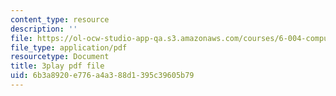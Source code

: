 ```yaml
---
content_type: resource
description: ''
file: https://ol-ocw-studio-app-qa.s3.amazonaws.com/courses/6-004-computation-structures-spring-2017/6b3a8920e776a4a388d1395c39605b79_Sqhb-TGC4aQ.pdf
file_type: application/pdf
resourcetype: Document
title: 3play pdf file
uid: 6b3a8920-e776-a4a3-88d1-395c39605b79
---
```

